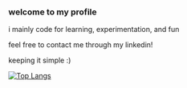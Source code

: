 ### welcome to my profile

i mainly code for learning, experimentation, and fun

feel free to contact me through my linkedin!

keeping it simple :)

[![Top Langs](https://github-readme-stats.vercel.app/api/top-langs/?username=ShurnYurnYang&layout=donut)](https://github.com/anuraghazra/github-readme-stats)
